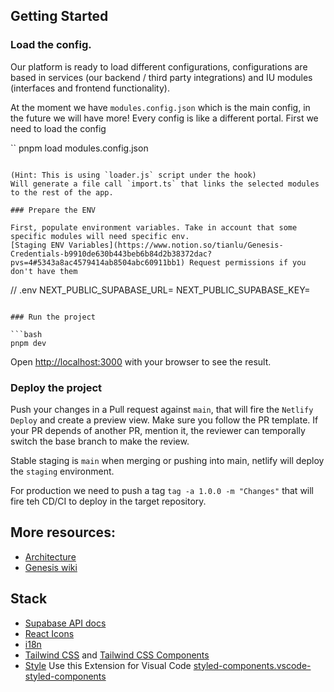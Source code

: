 ## Getting Started

### Load the config.

Our platform is ready to load different configurations, configurations are based in services (our backend / third party integrations) and IU modules (interfaces and frontend functionality).

At the moment we have `modules.config.json` which is the main config, in the future we will have more!
Every config is like a different portal. First we need to load the config

``
pnpm load modules.config.json
```

(Hint: This is using `loader.js` script under the hook)
Will generate a file call `import.ts` that links the selected modules to the rest of the app.

### Prepare the ENV

First, populate environment variables. Take in account that some specific modules will need specific env.
[Staging ENV Variables](https://www.notion.so/tianlu/Genesis-Credentials-b9910de630b443beb6b84d2b38372dac?pvs=4#5343a8ac4579414ab8504abc60911bb1) Request permissions if you don't have them

```
// .env
NEXT_PUBLIC_SUPABASE_URL=<your supabase project url>
NEXT_PUBLIC_SUPABASE_KEY=<your supabase api key>
```

### Run the project

```bash
pnpm dev
```

Open [http://localhost:3000](http://localhost:3000) with your browser to see the result.

### Deploy the project

Push your changes in a Pull request against `main`, that will fire the `Netlify Deploy` and create a preview view.
Make sure you follow the PR template.
If your PR depends of another PR, mention it, the reviewer can temporally switch the base branch to make the review.

Stable staging is `main` when merging or pushing into main, netlify will deploy the `staging` environment.

For production we need to push a tag `tag -a 1.0.0 -m "Changes"` that will fire teh CD/CI to deploy in the target repository.

## More resources:

- [Architecture](https://whimsical.com/frontend-arquitecture-NfUQur2e1WpvWmeH9d1mXU)
- [Genesis wiki](https://www.notion.so/tianlu/Genesis-Wiki-319c67a41c5a4b9cb5f9eadd6f04e5bb)

## Stack

- [Supabase API docs](https://supabase.com/dashboard/project/kxchqnumsodkzillsjhx/api)
- [React Icons](https://react-icons.github.io/react-icons/icons/fa6/)
- [i18n](https://react.i18next.com/)
- [Tailwind CSS](https://tailwindcss.com/docs/installation) and [Tailwind CSS Components](https://tailwindui.com/components)
- [Style](https://github.com/styled-components/styled-components) Use this Extension for Visual Code    [styled-components.vscode-styled-components]( https://marketplace.cursorapi.com/items?itemName=styled-components.vscode-styled-components)
